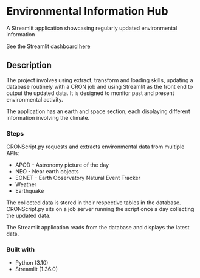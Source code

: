 # Environmental Information Hub
A Streamlit application showcasing regularly updated environmental information 

See the Streamlit dashboard [here](https://etl-environmental-data-app.streamlit.app/)

## Description

The project involves using extract, transform and loading skills, updating a database routinely with a CRON job and using Streamlit as the front end to output the updated data. It is designed to monitor past and present environmental activity. 

The application has an earth and space section, each displaying different information involving the climate.

### Steps
CRONScript.py requests and extracts environmental data from multiple APIs:
* APOD - Astronomy picture of the day
* NEO - Near earth objects
* EONET - Earth Observatory Natural Event Tracker
* Weather
* Earthquake

The collected data is stored in their respective tables in the database. CRONScript.py sits on a job server running the script once a day collecting the updated data.

The Streamlit application reads from the database and displays the latest data.

### Built with
- Python (3.10)
- Streamlit (1.36.0)
